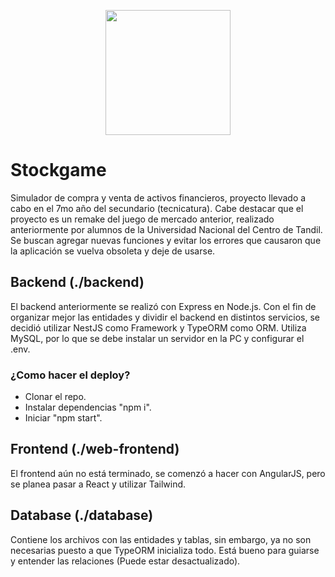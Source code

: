 <p align="center">
  <img src="https://github.com/FacuLL/stockgame/assets/69525757/2c4b8de7-b945-482a-a3cd-26031d13d61b" width="200px" />
</p>

# Stockgame

Simulador de compra y venta de activos financieros, proyecto llevado a cabo en el 7mo año del secundario (tecnicatura).
Cabe destacar que el proyecto es un remake del juego de mercado anterior, realizado anteriormente por alumnos de la Universidad Nacional del Centro de Tandil.
Se buscan agregar nuevas funciones y evitar los errores que causaron que la aplicación se vuelva obsoleta y deje de usarse.

## Backend (./backend)

El backend anteriormente se realizó con Express en Node.js. Con el fin de organizar mejor las entidades y dividir el backend en distintos servicios, se decidió utilizar NestJS como Framework y TypeORM como ORM.
Utiliza MySQL, por lo que se debe instalar un servidor en la PC y configurar el .env.

### ¿Como hacer el deploy?

- Clonar el repo.
- Instalar dependencias "npm i".
- Iniciar "npm start".
  
## Frontend (./web-frontend)

El frontend aún no está terminado, se comenzó a hacer con AngularJS, pero se planea pasar a React y utilizar Tailwind.

## Database (./database)

Contiene los archivos con las entidades y tablas, sin embargo, ya no son necesarias puesto a que TypeORM inicializa todo. Está bueno para guiarse y entender las relaciones (Puede estar desactualizado).

